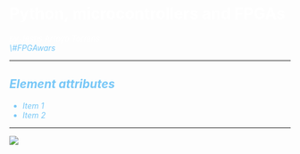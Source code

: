 <!-- .slide: data-background="resources/background.png" -->

<h1 style="color: white;">
  Python, microcontrollers and FPGAs
</h1>

<i style="color: white;">
  by Jesús Arroyo Torrens
<i>

</br>

<div style="color: #77c7f7;">
  \#FPGAwars
<div>

---

## Element attributes

- Item 1 <!-- .element: class="fragment" data-fragment-index="2" -->
- Item 2 <!-- .element: class="fragment" data-fragment-index="1" -->

---

![](resources/index.svg)

